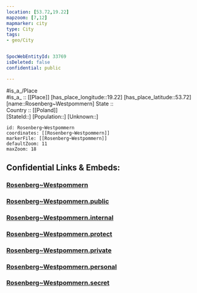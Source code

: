 ```yaml
---
location: [53.72,19.22] 
mapzoom: [7,12] 
mapmarker: city 
type: City
tags:
- geo/City


SpocWebEntityId: 33769
isDeleted: false
confidential: public

---
```

#is_a_/Place  
#is_a_ :: [[Place]] 
[has_place_longitude::19.22] 
[has_place_latitude::53.72] 
[name::Rosenberg~Westpommern] 
State ::  
Country :: [[Poland]]  
[StateId::] 
[Population::] 
[Unknown::] 


```leaflet
id: Rosenberg~Westpommern
coordinates: [[Rosenberg~Westpommern]] 
markerFile: [[Rosenberg~Westpommern]] 
defaultZoom: 11 
maxZoom: 18
```


## Confidential Links & Embeds: 

### [Rosenberg~Westpommern](/_Standards/Earth/Continent/Europe/Europe~East/Poland/Provinces~Poland/Pomeranian/City/Rosenberg~Westpommern.md) 

### [Rosenberg~Westpommern.public](/_public/Earth/Continent/Europe/Europe~East/Poland/Provinces~Poland/Pomeranian/City/Rosenberg~Westpommern.public.md) 

### [Rosenberg~Westpommern.internal](/_internal/Earth/Continent/Europe/Europe~East/Poland/Provinces~Poland/Pomeranian/City/Rosenberg~Westpommern.internal.md) 

### [Rosenberg~Westpommern.protect](/_protect/Earth/Continent/Europe/Europe~East/Poland/Provinces~Poland/Pomeranian/City/Rosenberg~Westpommern.protect.md) 

### [Rosenberg~Westpommern.private](/_private/Earth/Continent/Europe/Europe~East/Poland/Provinces~Poland/Pomeranian/City/Rosenberg~Westpommern.private.md) 

### [Rosenberg~Westpommern.personal](/_personal/Earth/Continent/Europe/Europe~East/Poland/Provinces~Poland/Pomeranian/City/Rosenberg~Westpommern.personal.md) 

### [Rosenberg~Westpommern.secret](/_secret/Earth/Continent/Europe/Europe~East/Poland/Provinces~Poland/Pomeranian/City/Rosenberg~Westpommern.secret.md)

